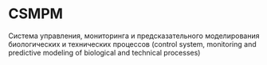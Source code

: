 # CSMPM
Система управления, мониторинга и предсказательного моделирования биологических и технических процессов (control system, monitoring and predictive modeling of biological and technical processes)

